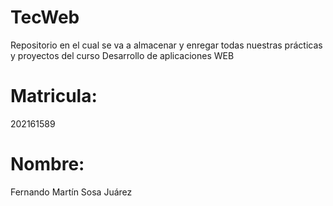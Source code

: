 # TecWeb
Repositorio en el cual se va a almacenar y enregar todas nuestras prácticas y proyectos del curso Desarrollo de aplicaciones WEB
# Matricula:
202161589 
# Nombre:
Fernando Martín Sosa Juárez
